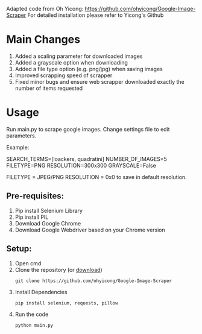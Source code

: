 Adapted code from Oh Yicong: https://github.com/ohyicong/Google-Image-Scraper
For detailed installation please refer to Yicong's Github

# Main Changes
1. Added a scaling parameter for downloaded images
2. Added a grayscale option when downloading
3. Added a file type option (e.g. png/jpg) when saving images
4. Improved scrapping speed of scrapper
5. Fixed minor bugs and ensure web scrapper downloaded exactly the number of items requested

# Usage
Run main.py to scrape google images.
Change settings file to edit parameters.

Example:

SEARCH_TERMS=[loackers, quadratini]
NUMBER_OF_IMAGES=5
FILETYPE=PNG
RESOLUTION=300x300
GRAYSCALE=False

FILETYPE = JPEG/PNG
RESOLUTION = 0x0 to save in default resolution.

## Pre-requisites:
1. Pip install Selenium Library
2. Pip install PIL
3. Download Google Chrome 
4. Download Google Webdriver based on your Chrome version

## Setup:
1. Open cmd
2. Clone the repository (or [download](https://github.com/ohyicong/Google-Image-Scraper/archive/refs/heads/master.zip))
    ```
    git clone https://github.com/ohyicong/Google-Image-Scraper
    ```
3. Install Dependencies
    ```
    pip install selenium, requests, pillow
    ```
4. Run the code
    ```
    python main.py
    ```
